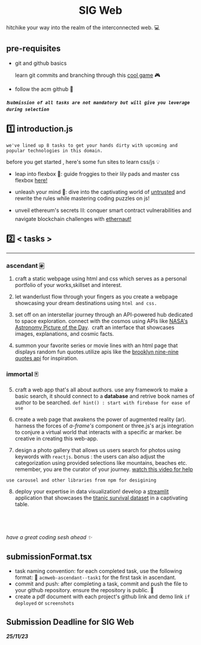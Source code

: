 <p align="center">
<!-- 
<a href="https://aseam.acm.org/">
    <img src="" alt="Logo" width=30%>
  </a>
-->
  <h1 align="center">SIG Web</h1>
</p>

hitchike your way into the realm of the interconnected web.  💻

## pre-requisites
- git and github basics 

    learn git commits and branching through this [cool game](https://learngitbranching.js.org/) 🎮

-  follow the acm github 🌟

##### `❗submission of all tasks are not mandatory but will give you leverage during selection`


## 1️⃣ introduction.js

`we've lined up 8 tasks to get your hands dirty with upcoming and popular technologies in this domain.`

before you get started , here's some fun sites to learn css/js 💡
      
- leap into flexbox  🐸: guide froggies to their lily pads and master css flexbox   [here!](https://flexboxfroggy.com/)

- unleash your mind 🚀: dive into the captivating world of [untrusted](https://alexnisnevich.github.io/untrusted/) and rewrite the rules while mastering coding puzzles on js! 

- unveil ethereum's secrets ⛓️: conquer smart contract vulnerabilities and navigate blockchain challenges with [ethernaut!](https://ethernaut.openzeppelin.com/)



## 2️⃣ < tasks >


---

### ascendant 🀅
1. craft a static webpage using html and css which serves as a personal portfolio of your works,skillset and interest.
 



2. let wanderlust flow through your fingers as you create a webpage showcasing your dream destinations using `html and css.` 

3. set off on an interstellar journey through an API-powered hub dedicated to space exploration. connect with the cosmos using APIs like [NASA's Astronomy Picture of the Day](https://data.nasa.gov/Space-Science/Astronomy-Picture-of-the-Day-API/ez2w-t8ua).  &nbsp;craft an interface that  showcases  images,  explanations, and  cosmic facts.

4. summon your favorite series or movie lines with an html page that displays random fun quotes.utilize apis like the [brooklyn nine-nine quotes api](https://rapidapi.com/JacksonBright/api/brooklyn-nine-nine-quotes) for inspiration. 


### immortal 🀄

5. craft a web app that's all about authors. use any framework to make a basic search, it should connect to a  **database** and retrive book names of author to be searched.  `def hint() : start with firebase for ease of use`

6. create a web page that awakens the power of augmented reality (ar). harness the forces of _a-frame's <a-marker>_ component or three.js's ar.js integration to conjure a virtual world that interacts with a specific ar marker. be creative in creating this web-app.

7. design a photo gallery that allows us users search for photos using keywords with `reactjs`. bonus : the users can also adjust the categorization using provided selections like mountains, beaches etc. remember, you are the curator of your journey. 
[watch this video for help](https://www.youtube.com/watch?v=yUau8xImmK0)

 `use carousel and other libraries from npm for desigining`

8. deploy your expertise in data visualization! develop a [streamlit](https://towardsdatascience.com/data-apps-with-pythons-streamlit-b14aaca7d083) application that showcases the [titanic survival dataset](https://www.kaggle.com/competitions/titanic) in a captivating table. 
## &nbsp;&nbsp;&nbsp;&nbsp;&nbsp;</tasks>




_have a great coding sesh ahead ✨_


## submissionFormat.tsx
- task naming convention: for each completed task, use the following format: 📝  `acmweb-ascendant--task1` for the first task in ascendant.
- commit and push: after completing a task, commit and push the file to your github repository. ensure the repository is public. 🚀
- create a pdf document with each project's github link and demo link `if deployed` or `screenshots`

## Submission Deadline for SIG Web
**_25/11/23_**
